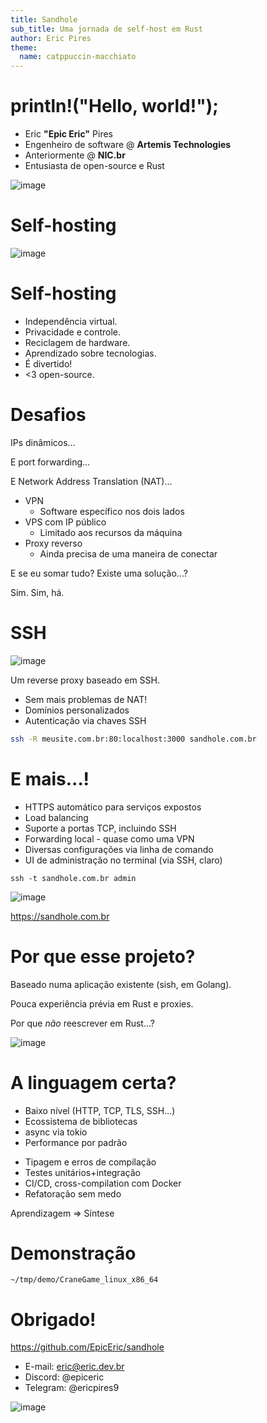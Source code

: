 ```yaml
---
title: Sandhole
sub_title: Uma jornada de self-host em Rust
author: Eric Pires
theme:
  name: catppuccin-macchiato
---
```


println!("Hello, world!");
===

<!-- column_layout: [2, 1] -->

<!-- column: 0 -->

- Eric **"Epic Eric"** Pires 
- Engenheiro de software @ **Artemis Technologies**
- Anteriormente @ **NIC.br**
- Entusiasta de open-source e Rust

<!-- column: 1 -->

![image](eric.jpg)

<!-- end_slide -->

Self-hosting
===

![image](rpi3.jpg)


<!-- end_slide -->

Self-hosting
===

<!-- incremental_lists: true -->

- Independência virtual.
- Privacidade e controle.
- Reciclagem de hardware.
- Aprendizado sobre tecnologias.
- É divertido!
- <3 open-source.

<!-- end_slide -->

Desafios
===

<!-- pause -->

IPs dinâmicos...

<!-- pause -->

E port forwarding...

<!-- pause -->

E Network Address Translation (NAT)...

<!-- incremental_lists: true -->

- VPN
  - Software específico nos dois lados
- VPS com IP público
  - Limitado aos recursos da máquina
- Proxy reverso
  - Ainda precisa de uma maneira de conectar

<!-- end_slide -->

E se eu somar tudo? Existe uma solução...?

<!-- pause -->

Sim. Sim, há.

<!-- pause -->

<!-- jump_to_middle -->

SSH
===

<!-- end_slide -->

![image](logo_sandhole.png)

Um reverse proxy baseado em SSH.
- Sem mais problemas de NAT!
- Domínios personalizados
- Autenticação via chaves SSH

```bash
ssh -R meusite.com.br:80:localhost:3000 sandhole.com.br
```

<!-- end_slide -->

E mais...!
===

- HTTPS automático para serviços expostos
- Load balancing
- Suporte a portas TCP, incluindo SSH
- Forwarding local - quase como uma VPN
- Diversas configurações via linha de comando
- UI de administração no terminal (via SSH, claro)

```fish +exec +acquire_terminal
ssh -t sandhole.com.br admin
```

<!-- end_slide -->

<!-- jump_to_middle -->

![image](example_flow.png)

<!-- alignment: center -->

https://sandhole.com.br

<!-- end_slide -->

Por que esse projeto?
===

<!-- pause -->
Baseado numa aplicação existente (sish, em Golang).
<!-- pause -->
Pouca experiência prévia em Rust e proxies.
<!-- pause -->
Por que _não_ reescrever em Rust...?

![image](does_not_compile.png)

<!-- end_slide -->

A linguagem certa?
===

<!-- incremental_lists: true -->

<!-- column_layout: [1, 1] -->

<!-- column: 0 -->

- Baixo nível (HTTP, TCP, TLS, SSH...)
- Ecossistema de bibliotecas
- async via tokio
- Performance por padrão

<!-- column: 1 -->

- Tipagem e erros de compilação
- Testes unitários+integração
- CI/CD, cross-compilation com Docker
- Refatoração sem medo

<!-- reset_layout -->

<!-- pause -->

<!-- new_lines: 2 -->

<!-- alignment: center -->

Aprendizagem => Síntese

<!-- end_slide -->

<!-- jump_to_middle -->

Demonstração
===

```fish +exec +acquire_terminal
~/tmp/demo/CraneGame_linux_x86_64
```

<!-- end_slide -->

Obrigado!
===

<!-- column_layout: [2, 1] -->

<!-- column: 0 -->

https://github.com/EpicEric/sandhole

- E-mail: eric@eric.dev.br
- Discord: @epiceric
- Telegram: @ericpires9

<!-- column: 1 -->

![image](epic_eric.png)
